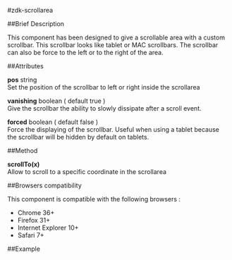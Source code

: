 #zdk-scrollarea

##Brief Description

This component has been designed to give a scrollable area with a custom scrollbar. This scrollbar looks like tablet or MAC scrollbars. The scrollbar can also be force to the left or to the right of the area.

##Attributes 

__pos__ string  
Set the position of the scrollbar to left or right inside the scrollarea

__vanishing__ boolean ( default true )   
Give the scrollbar the ability to slowly dissipate after a scroll event.

__forced__ boolean ( default false )  
Force the displaying of the scrollbar. Useful when using a tablet because the scrollbar will be hidden by default on tablets.

##Method
	
__scrollTo(x)__  
Allow to scroll to a specific coordinate in the scrollarea


##Browsers compatibility

This component is compatible with the following browsers : 
* Chrome 36+
* Firefox 31+
* Internet Explorer 10+
* Safari 7+

##Example

<zdk-scrollarea vanishing="true" forced="false" pos="right"></zdk-scrollarea>
